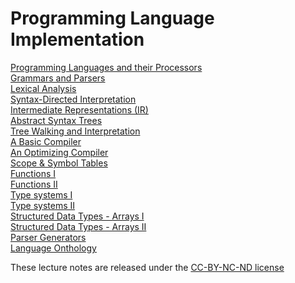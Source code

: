# Programming Language Implementation

<a href="notes/csc402-ln001.pdf">Programming Languages and their Processors</a><br>
<a href="notes/csc402-ln002.pdf">Grammars and Parsers</a><br>
<a href="notes/csc402-ln004.pdf">Lexical Analysis</a><br>
<a href="notes/csc402-ln004a.pdf">Syntax-Directed Interpretation</a><br>
<a href="notes/csc402-ln005.pdf">Intermediate Representations (IR)</a><br>
<a href="notes/csc402-ln006.pdf">Abstract Syntax Trees</a><br>
<a href="notes/csc402-ln006a.pdf">Tree Walking and Interpretation</a><br>
<a href="notes/csc402-ln007.pdf">A Basic Compiler</a><br>
<a href="notes/csc402-ln008.pdf">An Optimizing Compiler</a><br>
<a href="notes/csc402-ln010.pdf">Scope & Symbol Tables</a><br>
<a href="notes/csc402-ln012.pdf">Functions I</a><br>
<a href="notes/csc402-ln013.pdf">Functions II</a><br>
<a href="notes/csc402-ln017.pdf">Type systems I</a><br>
<a href="notes/csc402-ln018.pdf">Type systems II</a><br>
<a href="notes/csc402-ln019.pdf">Structured Data Types - Arrays I</a><br>
<a href="notes/csc402-ln020.pdf">Structured Data Types - Arrays II</a><br>
<a href="notes/csc402-ln021.pdf">Parser Generators</a><br>
<a href="notes/csc402-ln022.pdf">Language Onthology</a><br>

These lecture notes are released under the [CC-BY-NC-ND license](https://creativecommons.org/licenses/by-nc-nd/3.0/us/legalcode)
